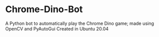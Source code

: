# Chrome-Dino-Bot
A Python bot to automatically play the Chrome Dino game; made using OpenCV and PyAutoGui
Created in Ubuntu 20.04

